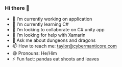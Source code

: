 ### Hi there 👋
- 🔭 I’m currently working on application
- 🌱 I’m currently learning C#
- 👯 I’m looking to collaborate on C# unity app
- 🤔 I’m looking for help with Xamarin
- 💬 Ask me about dungeons and dragons
- 📫 How to reach me: taylor@cybermanticore.com
- 😄 Pronouns: He/Him
- ⚡ Fun fact: pandas eat shoots and leaves

